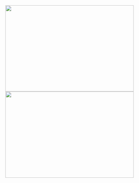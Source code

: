 <img src="https://github.com/DeedsBaron/White_Punk/blob/9e0443193555c10b88f9e02333b93ff5bb506ca6/giphy.gif" width="400" height="270" />
<img src="https://github.com/DeedsBaron/White_Punk/blob/9e0443193555c10b88f9e02333b93ff5bb506ca6/giphy.gif" width="400" height="270" />
